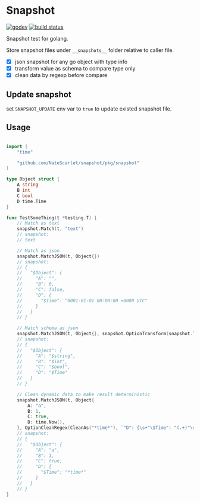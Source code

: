 # Snapshot

[![godev](https://img.shields.io/static/v1?label=godev&message=reference&color=00add8)](https://pkg.go.dev/github.com/NateScarlet/snapshot/pkg/snapshot)
[![build status](https://github.com/NateScarlet/snapshot/workflows/Go/badge.svg)](https://github.com/NateScarlet/snapshot/actions)

Snapshot test for golang.

Store snapshot files under `__snapshots__` folder relative to caller file.

- [x] json snapshot for any go object with type info
- [x] transform value as schema to compare type only
- [x] clean data by regexp before compare

## Update snapshot

set `SNAPSHOT_UPDATE` env var to `true` to update existed snapshot file.


## Usage

```go

import (
    "time"

    "github.com/NateScarlet/snapshot/pkg/snapshot"
)

type Object struct {
    A string
    B int
    C bool
    D time.Time
}

func TestSomeThing(t *testing.T) {
    // Match as text
    snapshot.Match(t, "text")
    // snapshot:
    // text

    // Match as json
    snapshot.MatchJSON(t, Object{})
    // snapshot:
    // {
    //   "$Object": {
    //     "A": "",
    //     "B": 0,
    //     "C": false,
    //     "D": {
    //       "$Time": "0001-01-01 00:00:00 +0000 UTC"
    //     }
    //   }
    // }

    // Match schema as json
    snapshot.MatchJSON(t, Object{}, snapshot.OptionTransform(snapshot.TransformSchema))
    // snapshot:
    // {
    //   "$Object": {
    //     "A": "$string",
    //     "B": "$int",
    //     "C": "$bool",
    //     "D": "$Time"
    //   }
    // }

    // Clean dynamic data to make result deterministic
    snapshot.MatchJSON(t, Object{
        A: "a",
        B: 1,
        C: true,
        D: time.Now(),
    }, OptionCleanRegex(CleanAs("*time*"), `"D": {\s+"\$Time": "(.+)"\s+}`))
    // snapshot:
    // {
    //   "$Object": {
    //     "A": "a",
    //     "B": 1,
    //     "C": true,
    //     "D": {
    //       "$Time": "*time*"
    //     }
    //   }
    // }
}

```
